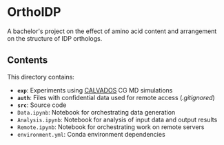 # OrthoIDP
A bachelor's project on the effect of amino acid content and arrangement on the structure of IDP orthologs.

## Contents
This directory contains:
- **`exp`**: Experiments using [CALVADOS](https://doi.org/10.1073/pnas.2111696118) CG MD simulations
- **`auth`**: Files with confidential data used for remote access (*.gitignored*)
- **`src`**: Source code
- `Data.ipynb`: Notebook for orchestrating data generation
- `Analysis.ipynb`: Notebook for analysis of input data and output results
- `Remote.ipynb`: Notebook for orchestrating work on remote servers
- `environment.yml`: Conda environment dependencies
